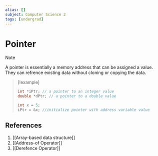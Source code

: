 ```yaml
---
alias: []
subject: Computer Science 2
tags: [undergrad]
---
```

# Pointer

> [!note]
> A pointer is essentially a memory address that can be assigned a value. They can refrence existing data without cloning or copying the data.

> [!example]
> ```cpp
> int *iPtr; // a pointer to an integer value
> double *dPtr; // a pointer to a double value
> 
> int x = 5;
> iPtr = &x; //initialize pointer with address variable value
> ```

## References
1. [[Array-based data structure]]
2. [[Address-of Operator]]
3. [[Derefence Operator]]